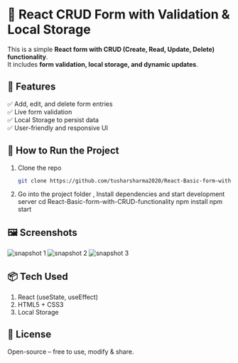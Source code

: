 ﻿# 📝 React CRUD Form with Validation & Local Storage  

This is a simple **React form with CRUD (Create, Read, Update, Delete) functionality**.  
It includes **form validation, local storage, and dynamic updates**.

## 🌟 Features
✅ Add, edit, and delete form entries  
✅ Live form validation  
✅ Local Storage to persist data  
✅ User-friendly and responsive UI  

## 🚀 How to Run the Project
1. Clone the repo  
   ```bash
   git clone https://github.com/tusharsharma2020/React-Basic-form-with-CRUD-functionality.git
2. Go into the project folder , Install dependencies and start development server 
    cd React-Basic-form-with-CRUD-functionality
    npm install 
    npm start

    
## 🖼 Screenshots
![snapshot 1](image.png)
![snapshot 2](image-1.png)
![snapshot 3](image-2.png)

## 📦 Tech Used
1. React (useState, useEffect)
2. HTML5 + CSS3
3. Local Storage


## 📜 License
Open-source – free to use, modify & share.



